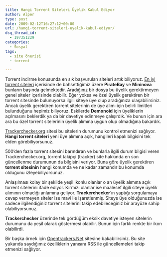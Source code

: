 ```yaml
---
title: Hangi Torrent Siteleri Üyelik Kabul Ediyor
author: Alper
type: post
date: 2009-02-12T16:27:12+00:00
url: /hangi-torrent-siteleri-uyelik-kabul-ediyor/
dsq_thread_id:
  - 197351229
categories:
  - Sosyal
tags:
  - site önerisi
  - torrent

---
```

Torrent indirme konusunda en sık başvurulan siteleri artık biliyoruz. [En iyi torrent siteleri][1] içerisinde de bahsettiğimiz üzere **PirateBay** ve **Mininova** bunların başında gelmektedir. Aradığınız bir dosya bu üyelik gerektirmeyen genel siteler içerisinde olabilir. Eğer yoksa ve özel üyelik gerektiren bir torrent sitesinde bulunuyorsa ilgili siteye üye olup aradığınıza ulaşabilirsiniz. Ancak üyelik gerektiren torrent sitelerinin de üye alımı için belirli limitleri bulunduğunu hepimiz biliyoruz. Eskilerde **Demonoid** için üyeliklerin açılmasını beklerdik ya da bir davetiye edinmeye çalışırdık. Ve bunun için ara ara bu özel torrent sitelerinin üyelik alımına uygun olup olmadığına bakardık. <!--more-->

[Trackerchecker.org][2] sitesi bu sitelerin durumunu kontrol etmenizi sağlıyor. **Hangi torrent siteleri** yeni üye alımına açık, hangileri kapalı bilgisini tek elden görebiliyorsunuz. 

500&#8217;den fazla torrent sitesini barındıran ve bunlarla ilgili durum bilgisi veren Trackerchecker.org, torrent takipçi (tracker) site hakkında en son güncellenme durumunun da bilgisini veriyor. Buna göre üyelik gerektiren **torrent sitesinin** hangi konumda ve ne kadar zamandır bu konumda olduğunu izleyebiliyorsunuz. 

Anlaşılması kolay bir şekilde yeşil ikonlu olanlar o an üyelik alımına açık torrent sitelerini ifade ediyor. Kırmızı olanlar ise maalesef ilgili siteye üyelik alımının olmadığı anlamına geliyor. **Trackerchecker**&#8216;ın yaptığı sorgulamaya cevap vermeyen siteler ise mavi ile işaretlenmiş. Siteye üye olduğunuzda ise sadece ilgilendiğiniz torrent sitelerini takip edebileceğiniz bir arayüze sahip olabiliyorsunuz. 

**Trackerchecker** üzerinde tek gördüğüm eksik davetiye isteyen sitelerin durumunu da yeşil olarak göstermesi olabilir. Bunun için farklı renkte bir ikon olabilirdi. 

Bir başka örnek için [Opentrackers.Net][3] sitesine bakabilirsiniz. Bu site yukarıda saydığımız özelliklerin yanısıra RSS ile güncellemeleri takip etmenizi sağlıyor.

 [1]: https://www.murekkep.org/en-iyi-torrent-siteleri-719
 [2]: http://trackerchecker.org/
 [3]: http://www.opentrackers.net/
